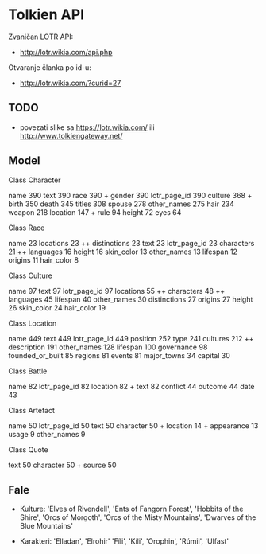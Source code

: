 # Tolkien API

Zvaničan LOTR API:
- http://lotr.wikia.com/api.php

Otvaranje članka po id-u:
- http://lotr.wikia.com/?curid=27

## TODO

- povezati slike sa https://lotr.wikia.com/ ili http://www.tolkiengateway.net/

## Model

Class Character

  name 390
  text 390
  race 390 +
  gender 390
  lotr_page_id 390
  culture 368 +
  birth 350
  death 345
  titles 308
  spouse 278
  other_names 275
  hair 234
  weapon 218
  location 147 +
  rule 94
  height 72
  eyes 64

Class Race

  name 23
  locations 23 ++
  distinctions 23
  text 23
  lotr_page_id 23
  characters 21 ++
  languages 16
  height 16
  skin_color 13
  other_names 13
  lifespan 12
  origins 11
  hair_color 8

Class Culture

  name 97
  text 97
  lotr_page_id 97
  locations 55 ++
  characters 48 ++
  languages 45
  lifespan 40
  other_names 30
  distinctions 27
  origins 27
  height 26
  skin_color 24
  hair_color 19

Class Location

  name 449
  text 449
  lotr_page_id 449
  position 252
  type 241
  cultures 212 ++
  description 191
  other_names 128
  lifespan 100
  governance 98
  founded_or_built 85
  regions 81
  events 81
  major_towns 34
  capital 30

Class Battle

  name 82
  lotr_page_id 82
  location 82 +
  text 82
  conflict 44
  outcome 44
  date 43

Class Artefact

  name 50
  lotr_page_id 50
  text 50
  character 50 +
  location 14 +
  appearance 13
  usage 9
  other_names 9

Class Quote

  text 50
  character 50 +
  source 50

## Fale

- Kulture:
  'Elves of Rivendell',
  'Ents of Fangorn Forest',
  'Hobbits of the Shire',
  'Orcs of Morgoth',
  'Orcs of the Misty Mountains',
  'Dwarves of the Blue Mountains'

- Karakteri:
  'Elladan', 'Elrohir'
  'Fíli', 'Kíli', 'Orophin', 'Rúmil', 'Ulfast' 